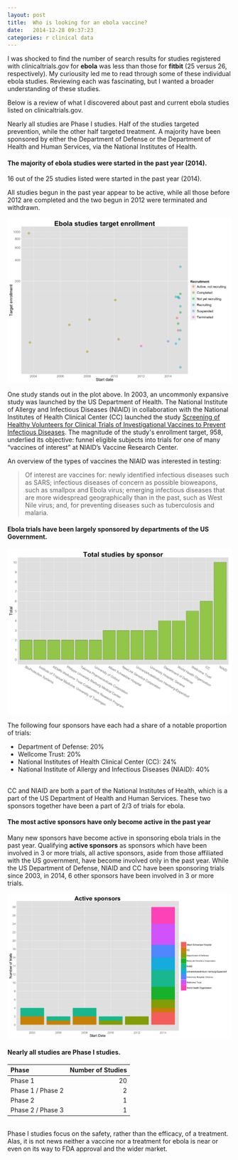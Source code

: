 ```yaml
---
layout: post
title:  Who is looking for an ebola vaccine?
date:   2014-12-28 09:37:23
categories: r clinical data
---
```


I was shocked to find the number of search results for studies registered with clinicaltrials.gov for <strong>ebola</strong> was less than those for <strong>fitbit</strong> (25 versus 26, respectively). My curiousity led me to read through some of these individual ebola studies. Reviewing each was fascinating, but I wanted a broader understanding of these studies.

Below is a review of what I discovered about past and current ebola studies listed on clinicaltrials.gov.

Nearly all studies are Phase I studies. Half of the studies targeted prevention, while the other half targeted treatment. A majority have been sponsored by either the Department of Defense or the Department of Health and Human Services, via the National Institutes of Health.

#### **The majority of ebola studies were started in the past year (2014).**

16 out of the 25 studies listed were started in the past year (2014).

All studies begun in the past year appear to be active, while all those before 2012 are completed and the two begun in 2012 were terminated and withdrawn.

<img src="/css/images/ebola_studies_target_enrollment.png" />

One study stands out in the plot above. In 2003, an uncommonly expansive study was launched by the US Department of Health. The National Institute of Allergy and Infectious Diseases (NIAID) in collaboration with the National Institutes of Health Clinical Center (CC) launched the study <a href="https://clinicaltrials.gov/show/NCT00068926">Screening of Healthy Volunteers for Clinical Trials of Investigational Vaccines to Prevent Infectious Diseases</a>. The magnitude of the study's enrollment target, 958, underlied its objective: funnel eligible subjects into trials for one of many “vaccines of interest” at NIAID’s Vaccine Research Center.

An overview of the types of vaccines the NIAID was interested in testing:

> Of interest are vaccines for: newly identified infectious diseases such as SARS; infectious diseases of concern as possible bioweapons, such as smallpox and Ebola virus; emerging infectious diseases that are more widespread geographically than in the past, such as West Nile virus; and, for preventing diseases such as tuberculosis and malaria.

#### **Ebola trials have been largely sponsored by departments of the US Government.**

<img src="/css/images/total_studies_by_sponsor.png" />

The following four sponsors have each had a share of a notable proportion of trials:

* Department of Defense: 20%
* Wellcome Trust: 20%
* National Institutes of Health Clinical Center (CC): 24%
* National Institute of Allergy and Infectious Diseases (NIAID): 40%

<br />
CC and NIAID are both a part of the National Institutes of Health, which is a part of the US Department of Health and Human Services. These two sponsors together have been a part of 2/3 of trials for ebola.

#### **The most active sponsors have only become active in the past year**

Many new sponsors have become active in sponsoring ebola trials in the past year.
Qualifying <strong>active sponsors</strong> as sponsors which have been involved in 3 or more trials, all active sponsors, aside from those affiliated with the US government, have become involved only in the past year. While the US Department of Defense, NIAID and CC have been sponsoring trials since 2003, in 2014, 6 other sponsors have been involved in 3 or more trials.

<img src="/css/images/active_sponsors.png" />

#### **Nearly all studies are Phase I studies.**

| Phase             | Number of Studies |
| :-------------    | -----------------:|
| Phase 1           | 20                |
| Phase 1 / Phase 2 | 2                 | 
| Phase 2           | 1                 |
| Phase 2 / Phase 3 | 1                 |

<br />
Phase I studies focus on the safety, rather than the efficacy, of a treatment. Alas, it is not news neither a vaccine nor a treatment for ebola is near or even on its way to FDA approval and the wider market.


